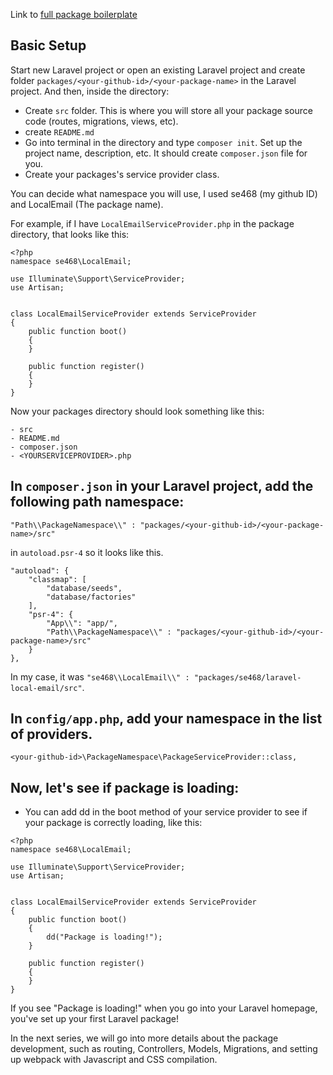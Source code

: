 Link to [full package boilerplate](https://github.com/se468/laravel-package-boilerplate)

## Basic Setup
Start new Laravel project or open an existing Laravel project and create folder `packages/<your-github-id>/<your-package-name>` in the Laravel project.
And then, inside the directory: 

* Create `src` folder. This is where you will store all your package source code (routes, migrations, views, etc).
* create `README.md`
* Go into terminal in the directory and type `composer init`. Set up the project name, description, etc. It should create `composer.json` file for you.
* Create your packages's service provider class.

You can decide what namespace you will use, I used se468 (my github ID) and LocalEmail (The package name).

For example, if I have `LocalEmailServiceProvider.php` in the package directory, that looks like this:

```
<?php
namespace se468\LocalEmail;

use Illuminate\Support\ServiceProvider;
use Artisan;


class LocalEmailServiceProvider extends ServiceProvider
{
    public function boot()
    {
    }

    public function register()
    {
    }
}
```


Now your packages directory should look something like this:
```
- src 
- README.md
- composer.json
- <YOURSERVICEPROVIDER>.php

```

## In `composer.json` in your Laravel project, add the following path namespace:

``` 
"Path\\PackageNamespace\\" : "packages/<your-github-id>/<your-package-name>/src"
```

in `autoload.psr-4` so it looks like this. 

```
"autoload": {
    "classmap": [
        "database/seeds",
        "database/factories"
    ],
    "psr-4": {
        "App\\": "app/",
        "Path\\PackageNamespace\\" : "packages/<your-github-id>/<your-package-name>/src"
    }
},
```

In my case, it was `"se468\\LocalEmail\\" : "packages/se468/laravel-local-email/src"`.

## In `config/app.php`, add your namespace in the list of providers.
```
<your-github-id>\PackageNamespace\PackageServiceProvider::class,
```

## Now, let's see if package is loading:
* You can add dd in the boot method of your service provider to see if your package is correctly loading, like this: 

```
<?php
namespace se468\LocalEmail;

use Illuminate\Support\ServiceProvider;
use Artisan;


class LocalEmailServiceProvider extends ServiceProvider
{
    public function boot()
    {
        dd("Package is loading!");
    }

    public function register()
    {
    }
}
```

If you see "Package is loading!" when you go into your Laravel homepage, you've set up your first Laravel package!

In the next series, we will go into more details about the package development, such as routing, Controllers, Models, Migrations, and setting up webpack with Javascript and CSS compilation.
